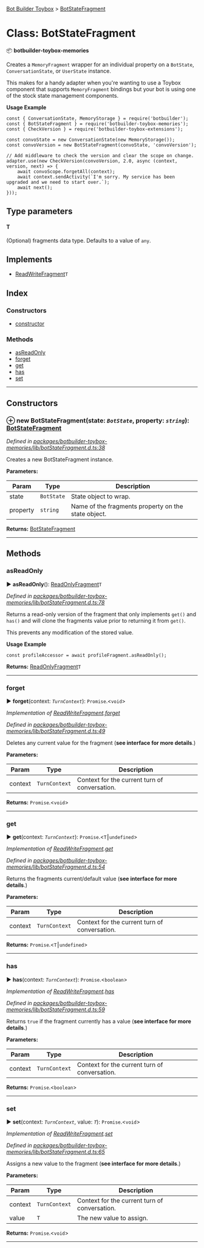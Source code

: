 [Bot Builder Toybox](../README.md) > [BotStateFragment](../classes/botbuilder_toybox.botstatefragment.md)



# Class: BotStateFragment


:package: **botbuilder-toybox-memories**

Creates a `MemoryFragment` wrapper for an individual property on a `BotState`, `ConversationState`, or `UserState` instance.

This makes for a handy adapter when you're wanting to use a Toybox component that supports `MemoryFragment` bindings but your bot is using one of the stock state management components.

**Usage Example**

    const { ConversationState, MemoryStorage } = require('botbuilder');
    const { BotStateFragment } = require('botbuilder-toybox-memories');
    const { CheckVersion } = require('botbuilder-toybox-extensions');

    const convoState = new ConversationState(new MemoryStorage());
    const convoVersion = new BotStateFragment(convoState, 'convoVersion');

    // Add middleware to check the version and clear the scope on change.
    adapter.use(new CheckVersion(convoVersion, 2.0, async (context, version, next) => {
        await convoScope.forgetAll(context);
        await context.sendActivity(`I'm sorry. My service has been upgraded and we need to start over.`);
        await next();
    }));

## Type parameters
#### T 

(Optional) fragments data type. Defaults to a value of `any`.

## Implements

* [ReadWriteFragment](../interfaces/botbuilder_toybox.readwritefragment.md)`T`

## Index

### Constructors

* [constructor](botbuilder_toybox.botstatefragment.md#constructor)


### Methods

* [asReadOnly](botbuilder_toybox.botstatefragment.md#asreadonly)
* [forget](botbuilder_toybox.botstatefragment.md#forget)
* [get](botbuilder_toybox.botstatefragment.md#get)
* [has](botbuilder_toybox.botstatefragment.md#has)
* [set](botbuilder_toybox.botstatefragment.md#set)



---
## Constructors
<a id="constructor"></a>


### ⊕ **new BotStateFragment**(state: *`BotState`*, property: *`string`*): [BotStateFragment](botbuilder_toybox.botstatefragment.md)


*Defined in [packages/botbuilder-toybox-memories/lib/botStateFragment.d.ts:38](https://github.com/Stevenic/botbuilder-toybox/blob/fa71e81/packages/botbuilder-toybox-memories/lib/botStateFragment.d.ts#L38)*



Creates a new BotStateFragment instance.


**Parameters:**

| Param | Type | Description |
| ------ | ------ | ------ |
| state | `BotState`   |  State object to wrap. |
| property | `string`   |  Name of the fragments property on the state object. |





**Returns:** [BotStateFragment](botbuilder_toybox.botstatefragment.md)

---


## Methods
<a id="asreadonly"></a>

###  asReadOnly

► **asReadOnly**(): [ReadOnlyFragment](../interfaces/botbuilder_toybox.readonlyfragment.md)`T`



*Defined in [packages/botbuilder-toybox-memories/lib/botStateFragment.d.ts:78](https://github.com/Stevenic/botbuilder-toybox/blob/fa71e81/packages/botbuilder-toybox-memories/lib/botStateFragment.d.ts#L78)*



Returns a read-only version of the fragment that only implements `get()` and `has()` and will clone the fragments value prior to returning it from `get()`.

This prevents any modification of the stored value.

**Usage Example**

    const profileAccessor = await profileFragment.asReadOnly();




**Returns:** [ReadOnlyFragment](../interfaces/botbuilder_toybox.readonlyfragment.md)`T`





___

<a id="forget"></a>

###  forget

► **forget**(context: *`TurnContext`*): `Promise`.<`void`>



*Implementation of [ReadWriteFragment](../interfaces/botbuilder_toybox.readwritefragment.md).[forget](../interfaces/botbuilder_toybox.readwritefragment.md#forget)*

*Defined in [packages/botbuilder-toybox-memories/lib/botStateFragment.d.ts:49](https://github.com/Stevenic/botbuilder-toybox/blob/fa71e81/packages/botbuilder-toybox-memories/lib/botStateFragment.d.ts#L49)*



Deletes any current value for the fragment (**see interface for more details**.)


**Parameters:**

| Param | Type | Description |
| ------ | ------ | ------ |
| context | `TurnContext`   |  Context for the current turn of conversation. |





**Returns:** `Promise`.<`void`>





___

<a id="get"></a>

###  get

► **get**(context: *`TurnContext`*): `Promise`.<`T`⎮`undefined`>



*Implementation of [ReadWriteFragment](../interfaces/botbuilder_toybox.readwritefragment.md).[get](../interfaces/botbuilder_toybox.readwritefragment.md#get)*

*Defined in [packages/botbuilder-toybox-memories/lib/botStateFragment.d.ts:54](https://github.com/Stevenic/botbuilder-toybox/blob/fa71e81/packages/botbuilder-toybox-memories/lib/botStateFragment.d.ts#L54)*



Returns the fragments current/default value (**see interface for more details**.)


**Parameters:**

| Param | Type | Description |
| ------ | ------ | ------ |
| context | `TurnContext`   |  Context for the current turn of conversation. |





**Returns:** `Promise`.<`T`⎮`undefined`>





___

<a id="has"></a>

###  has

► **has**(context: *`TurnContext`*): `Promise`.<`boolean`>



*Implementation of [ReadWriteFragment](../interfaces/botbuilder_toybox.readwritefragment.md).[has](../interfaces/botbuilder_toybox.readwritefragment.md#has)*

*Defined in [packages/botbuilder-toybox-memories/lib/botStateFragment.d.ts:59](https://github.com/Stevenic/botbuilder-toybox/blob/fa71e81/packages/botbuilder-toybox-memories/lib/botStateFragment.d.ts#L59)*



Returns `true` if the fragment currently has a value (**see interface for more details**.)


**Parameters:**

| Param | Type | Description |
| ------ | ------ | ------ |
| context | `TurnContext`   |  Context for the current turn of conversation. |





**Returns:** `Promise`.<`boolean`>





___

<a id="set"></a>

###  set

► **set**(context: *`TurnContext`*, value: *`T`*): `Promise`.<`void`>



*Implementation of [ReadWriteFragment](../interfaces/botbuilder_toybox.readwritefragment.md).[set](../interfaces/botbuilder_toybox.readwritefragment.md#set)*

*Defined in [packages/botbuilder-toybox-memories/lib/botStateFragment.d.ts:65](https://github.com/Stevenic/botbuilder-toybox/blob/fa71e81/packages/botbuilder-toybox-memories/lib/botStateFragment.d.ts#L65)*



Assigns a new value to the fragment (**see interface for more details**.)


**Parameters:**

| Param | Type | Description |
| ------ | ------ | ------ |
| context | `TurnContext`   |  Context for the current turn of conversation. |
| value | `T`   |  The new value to assign. |





**Returns:** `Promise`.<`void`>





___


